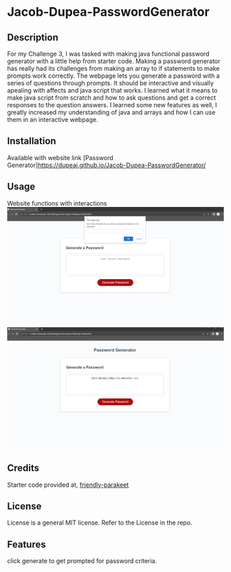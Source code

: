 # Jacob-Dupea-PasswordGenerator
## Description
For my Challenge 3, I was tasked with making java functional password generator with a little help from starter code. Making a password generator has really had its challenges from making an array to if statements to make prompts work correctly. The webpage lets you generate a password with a series of questions through prompts. It should be interactive and visually apealing with affects and java script that works.
I learned what it means to make java script from scratch and how to ask questions and get a correct responses to the question answers.
I learned some new features as well, I greatly increased my understanding of java and arrays and how I can use them in an interactive webpage.


## Installation
Available with website link
[Password Generator]https://dupeaj.github.io/Jacob-Dupea-PasswordGenerator/
## Usage

Website functions with interactions 
![ScreenShot](assets/Photos/PasswordGenerator.PNG?raw=true "portfolio Webpage with blur")
![ScreenShot](assets/Photos/PasswordGenerator-2.PNG?raw=true "portfolio Webpage no blur")



## Credits
Starter code provided at,
[friendly-parakeet](https://github.com/coding-boot-camp/friendly-parakeet)

## License

License is a general MIT license. Refer to the License in the repo.

## Features

click generate to get prompted for password criteria.
